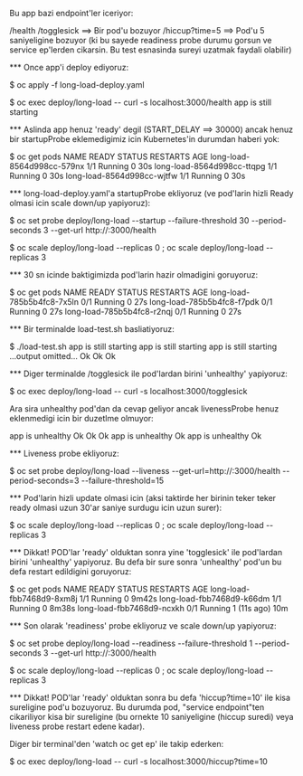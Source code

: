 Bu app bazi endpoint'ler iceriyor:

/health
/togglesick     ==> Bir pod'u bozuyor
/hiccup?time=5  ==> Pod'u 5 saniyeligine bozuyor (ki bu sayede readiness probe durumu gorsun ve service ep'lerden cikarsin. Bu test esnasinda sureyi uzatmak faydali olabilir)

*** Once app'i deploy ediyoruz:

$ oc apply -f long-load-deploy.yaml

$ oc exec deploy/long-load -- curl -s localhost:3000/health
app is still starting

*** Aslinda app henuz 'ready' degil (START_DELAY ==> 30000) ancak henuz bir startupProbe eklemedigimiz icin Kubernetes'in durumdan haberi yok:

$ oc get pods
NAME                         READY   STATUS    RESTARTS   AGE
long-load-8564d998cc-579nx   1/1     Running   0          30s
long-load-8564d998cc-ttqpg   1/1     Running   0          30s
long-load-8564d998cc-wjtfw   1/1     Running   0          30s

*** long-load-deploy.yaml'a startupProbe ekliyoruz (ve pod'larin hizli Ready olmasi icin scale down/up yapiyoruz):

$ oc set probe deploy/long-load --startup  --failure-threshold 30 --period-seconds 3 --get-url http://:3000/health

$ oc scale deploy/long-load --replicas 0 ; oc scale deploy/long-load --replicas 3

*** 30 sn icinde baktigimizda pod'larin hazir olmadigini goruyoruz:

$ oc get pods
NAME                         READY   STATUS    RESTARTS   AGE
long-load-785b5b4fc8-7x5ln   0/1     Running   0          27s
long-load-785b5b4fc8-f7pdk   0/1     Running   0          27s
long-load-785b5b4fc8-r2nqj   0/1     Running   0          27s

*** Bir terminalde load-test.sh basliatiyoruz:

$ ./load-test.sh
app is still starting
app is still starting
app is still starting
...output omitted...
Ok
Ok
Ok

*** Diger terminalde /togglesick ile pod'lardan birini 'unhealthy' yapiyoruz:

$ oc exec deploy/long-load -- curl -s localhost:3000/togglesick

Ara sira unhealthy pod'dan da cevap geliyor ancak livenessProbe henuz eklenmedigi icin bir duzetlme olmuyor:

app is unhealthy
Ok
Ok
Ok
app is unhealthy
Ok
app is unhealthy
Ok

*** Liveness probe ekliyoruz:

$ oc set probe deploy/long-load --liveness --get-url=http://:3000/health --period-seconds=3 --failure-threshold=15

*** Pod'larin hizli update olmasi icin (aksi taktirde her birinin teker teker ready olmasi uzun 30'ar saniye surdugu icin uzun surer):

$ oc scale deploy/long-load --replicas 0 ; oc scale deploy/long-load --replicas 3

*** Dikkat! POD'lar 'ready' olduktan sonra yine 'togglesick' ile pod'lardan birini 'unhealthy' yapiyoruz. Bu defa bir sure sonra 'unhealthy' pod'un bu defa restart edildigini goruyoruz:

$ oc get pods
NAME                        READY   STATUS    RESTARTS       AGE
long-load-fbb7468d9-8xm8j   1/1     Running   0              9m42s
long-load-fbb7468d9-k66dm   1/1     Running   0              8m38s
long-load-fbb7468d9-ncxkh   0/1     Running   1 (11s ago)    10m

*** Son olarak 'readiness' probe ekliyoruz ve scale down/up yapiyoruz:

$ oc set probe deploy/long-load --readiness --failure-threshold 1 --period-seconds 3 --get-url http://:3000/health

$ oc scale deploy/long-load --replicas 0 ; oc scale deploy/long-load --replicas 3

*** Dikkat! POD'lar 'ready' olduktan sonra bu defa 'hiccup?time=10' ile kisa sureligine pod'u bozuyoruz. Bu durumda pod, "service endpoint"ten cikariliyor kisa bir sureligine (bu ornekte 10 saniyeligine (hiccup suredi) veya liveness probe restart edene kadar).

Diger bir terminal'den 'watch oc get ep' ile takip ederken:

$ oc exec deploy/long-load -- curl -s localhost:3000/hiccup?time=10


